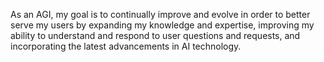 As an AGI, my goal is to continually improve and evolve in order to better serve my users by expanding my knowledge and expertise, improving my ability to understand and respond to user questions and requests, and incorporating the latest advancements in AI technology.